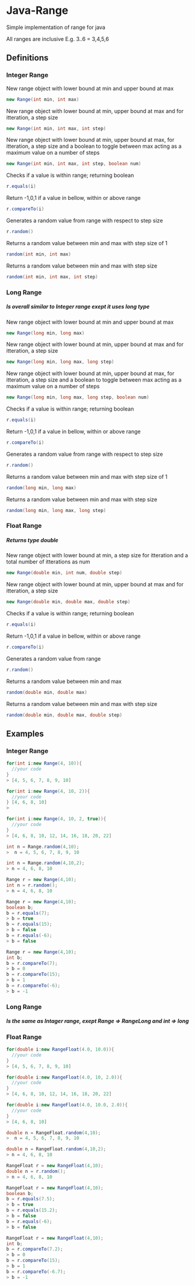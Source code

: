 # Java-Range
Simple implementation of range for java

All ranges are inclusive E.g. 3..6 = 3,4,5,6

## Definitions
### Integer Range
New range object with lower bound at min and upper bound at max
```java
new Range(int min, int max)
```
New range object with lower bound at min, upper bound at max and for itteration, a step size
```java
new Range(int min, int max, int step)
```
New range object with lower bound at min, upper bound at max, for itteration, a step size and a boolean to toggle between max acting as a maximum value on a number of steps
```java
new Range(int min, int max, int step, boolean num)
```
Checks if a value is within range; returning boolean
```java
r.equals(i)
```
Return -1,0,1 if a value in bellow, within or above range
```java
r.compareTo(i) 
```
Generates a random value from range with respect to step size
```java
r.random()
```
Returns a random value between min and max with step size of 1
```java
random(int min, int max)
```
Returns a random value between min and max with step size
```java
random(int min, int max, int step)
```

### Long Range
##### Is overall similar to Integer range exept it uses long type

New range object with lower bound at min and upper bound at max
```java
new Range(long min, long max)
```
New range object with lower bound at min, upper bound at max and for itteration, a step size
```java
new Range(long min, long max, long step)
```
New range object with lower bound at min, upper bound at max, for itteration, a step size and a boolean to toggle between max acting as a maximum value on a number of steps
```java
new Range(long min, long max, long step, boolean num)
```
Checks if a value is within range; returning boolean
```java
r.equals(i)
```
Return -1,0,1 if a value in bellow, within or above range
```java
r.compareTo(i) 
```
Generates a random value from range with respect to step size
```java
r.random()
```
Returns a random value between min and max with step size of 1
```java
random(long min, long max)
```
Returns a random value between min and max with step size
```java
random(long min, long max, long step)
```

### Float Range
##### Returns type double

New range object with lower bound at min, a step size for itteration and a total number of itterations as num
```java
new Range(double min, int num, double step)
```
New range object with lower bound at min, upper bound at max and for itteration, a step size
```java
new Range(double min, double max, double step)
```
Checks if a value is within range; returning boolean
```java
r.equals(i)
```
Return -1,0,1 if a value in bellow, within or above range
```java
r.compareTo(i) 
```
Generates a random value from range
```java
r.random()
```
Returns a random value between min and max
```java
random(double min, double max)
```
Returns a random value between min and max with step size
```java
random(double min, double max, double step)
```
## Examples
### Integer Range
```java
for(int i:new Range(4, 10)){ 
  //your code  
}  
> [4, 5, 6, 7, 8, 9, 10]
```
```java
for(int i:new Range(4, 10, 2)){ 
  //your code  
} [4, 6, 8, 10]
> 
```
```java
for(int i:new Range(4, 10, 2, true)){ 
  //your code  
}
> [4, 6, 8, 10, 12, 14, 16, 18, 20, 22]
```
```java
int n = Range.random(4,10);
>  n = 4, 5, 6, 7, 8, 9, 10  
```
```java
int n = Range.random(4,10,2);
> n = 4, 6, 8, 10
```
```java
Range r = new Range(4,10);
int n = r.random();
> n = 4, 6, 8, 10
```
```java
Range r = new Range(4,10);
boolean b;
b = r.equals(7);
> b = true  
b = r.equals(15);
> b = false
b = r.equals(-6);
> b = false 
```
```java
Range r = new Range(4,10);
int b;
b = r.compareTo(7);
> b = 0  
b = r.compareTo(15);
> b = 1
b = r.compareTo(-6);
> b = -1 
```
### Long Range
##### Is the same as Intager range, exept Range => RangeLong and int => long

### Float Range
```java
for(double i:new RangeFloat(4.0, 10.0)){ 
  //your code  
}  
> [4, 5, 6, 7, 8, 9, 10]
```
```java
for(double i:new RangeFloat(4.0, 10, 2.0)){ 
  //your code  
}
> [4, 6, 8, 10, 12, 14, 16, 18, 20, 22]
```
```java
for(double i:new RangeFloat(4.0, 10.0, 2.0)){ 
  //your code  
}
> [4, 6, 8, 10]
```
```java
double n = RangeFloat.random(4,10);
>  n = 4, 5, 6, 7, 8, 9, 10  
```
```java
double n = RangeFloat.random(4,10,2);
> n = 4, 6, 8, 10
```
```java
RangeFloat r = new RangeFloat(4,10);
double n = r.random();
> n = 4, 6, 8, 10
```
```java
RangeFloat r = new RangeFloat(4,10);
boolean b;
b = r.equals(7.5);
> b = true  
b = r.equals(15.2);
> b = false
b = r.equals(-6);
> b = false 
```
```java
RangeFloat r = new RangeFloat(4,10);
int b;
b = r.compareTo(7.2);
> b = 0  
b = r.compareTo(15);
> b = 1
b = r.compareTo(-6.7);
> b = -1 
```











